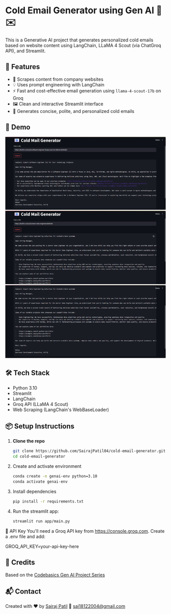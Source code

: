 # Cold Email Generator using Gen AI 🧠✉️

This is a Generative AI project that generates personalized cold emails based on website content using LangChain, LLaMA 4 Scout (via ChatGroq API), and Streamlit.

## 🚀 Features

- 🔎 Scrapes content from company websites
- 💡 Uses prompt engineering with LangChain
- ⚡ Fast and cost-effective email generation using `llama-4-scout-17b` on Groq
- 🖼️ Clean and interactive Streamlit interface
- 💬 Generates concise, polite, and personalized cold emails

## 📸 Demo

![App UI](screenshots/app_ui_1.png)
![App UI](screenshots/app_ui_2.png)
![App UI](screenshots/app_ui_3.png)


## 🛠️ Tech Stack

- Python 3.10
- Streamlit
- LangChain
- Groq API (LLaMA 4 Scout)
- Web Scraping (LangChain's WebBaseLoader)

## 📦 Setup Instructions

1. **Clone the repo**
   ```bash
   git clone https://github.com/SairajPatil04/cold-email-generator.git
   cd cold-email-generator

2. Create and activate environment
   ```bash
   conda create -n genai-env python=3.10
   conda activate genai-env

3. Install dependencies
   ```bash
   pip install -r requirements.txt

4. Run the streamlit app:
   ```bash
   streamlit run app/main.py

🔐 API Key
You'll need a Groq API key from https://console.groq.com.
Create a .env file and add:

GROQ_API_KEY=your-api-key-here

## 📄 Credits
Based on the [Codebasics Gen AI Project Series](https://github.com/codebasics/project-genai-cold-email-generator)

## 📬 Contact
Created with ❤️ by [Sairaj Patil](www.linkedin.com/in/sairajpatil1812)
📧 sai18122004@gmail.com
